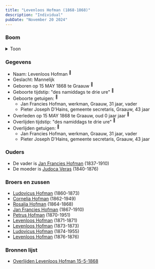 ```yaml
---
title: "Levenloos Hofman (1868-1868)"
description: "Individual"
pubDate: "November 20 2024"
---
```


### Boom
<details><summary>Toon</summary>

![test](https://www.plantuml.com/plantuml/svg/ZP9RQm8n48NVyoi6VMZx8EowtYeYkcMtLLeHQWjzakncrB3PH99iHSJ_tdYN5efF2JFdP3vofcSirRR81J4PbqkgQGu9JREvLeLaJqee3LPJQLmBfIKBpX1IhbE1XplcIxk67FC4jJcKZ4MDogwNIAvUJGKr1ZO404Ab6Uh9WgUPH6CwdPnosUr2GBQ4tC5uFygGWwCqf19YXv1oDF2YPZcL9Q061fxd1NM0SXJ4zJXqJszc70NRGgUTq6GzJPIr0jjTy5imx8_S4JJXMLDQhAwa9Yk4c5B9fgbMnYJA8UqyFhn7O_0VVU_asPw92gPI2f-egRcWD1rA74P15Fo3CXXD74VDW_k7cr4QCFpOqJSRVqWwxHKonkNSoQeUn57eT0r_3nKxA3-0ik3pXLsZ46hbmBRa-6-Lob51ZlINmj7f2gvLhJN9QTmhVgCKIltEmMdWdE8DUTJXhV-r8stTdiTVZrkM7ahcblS7)
</details>

### Gegevens
- Naam: Levenloos Hofman <sup><a href="../s00413/" style="text-decoration:none" title="Overlijden Levenloos Hofman 15-5-1868">:link:</a></sup>
- Geslacht: Mannelijk
- Geboren op 15 MAY 1868 te Graauw <sup><a href="../s00413/" style="text-decoration:none" title="Overlijden Levenloos Hofman 15-5-1868">:link:</a></sup>
- Geboorte tijdstip: "des namiddags te drie ure" <sup><a href="../s00413/" style="text-decoration:none" title="Overlijden Levenloos Hofman 15-5-1868">:link:</a></sup>
- Geboorte getuigen: <sup><a href="../s00413/" style="text-decoration:none" title="Overlijden Levenloos Hofman 15-5-1868">:link:</a></sup>
  - Jan Francies Hofman, werkman, Graauw, 31 jaar, vader
  - Pieter Joseph D'Hains, gemeente secretaris, Graauw, 43 jaar
- Overleden op 15 MAY 1868 te Graauw, oud 0 jaar jaar <sup><a href="../s00413/" style="text-decoration:none" title="Overlijden Levenloos Hofman 15-5-1868">:link:</a></sup>
- Overlijden tijdstip: "des namiddags te drie ure" <sup><a href="../s00413/" style="text-decoration:none" title="Overlijden Levenloos Hofman 15-5-1868">:link:</a></sup>
- Overlijden getuigen: <sup><a href="../s00413/" style="text-decoration:none" title="Overlijden Levenloos Hofman 15-5-1868">:link:</a></sup>
  - Jan Francies Hofman, werkman, Graauw, 31 jaar, vader
  - Pieter Joseph D'Hains, gemeente secretaris, Graauw, 43 jaar

### Ouders
- De vader is [Jan Francies Hofman](../i00035/) (1837-1910)
- De moeder is [Judoca Veras](../i00037/) (1840-1876)

### Broers en zussen
- [Ludovicus Hofman](../i00243/) (1860-1873)
- [Cornelia Hofman](../i00244/) (1862-1949)
- [Rosalia Hofman](../i00245/) (1864-1868)
- [Jan Francies Hofman](../i00246/) (1867-1910)
- [Petrus Hofman](../i00248/) (1870-1951)
- [Levenloos Hofman](../i00249/) (1871-1871)
- [Levenloos Hofman](../i00250/) (1873-1873)
- [Ludovicus Hofman](../i00251/) (1874-1955)
- [Levenloos Hofman](../i00252/) (1876-1876)

### Bronnen lijst
- [Overlijden Levenloos Hofman 15-5-1868](../s00413/)